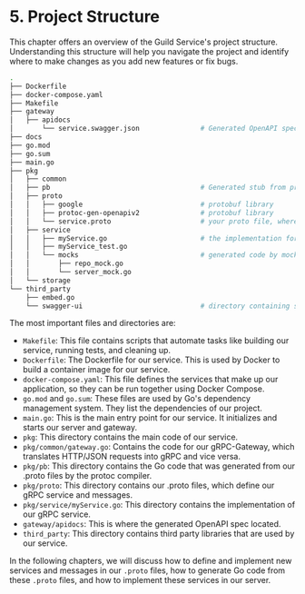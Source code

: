 # 5. Project Structure

This chapter offers an overview of the Guild Service's project structure. Understanding this structure will help you navigate the project and identify where to make changes as you add new features or fix bugs.

```bash
.
├── Dockerfile
├── docker-compose.yaml
├── Makefile
├── gateway
│   ├── apidocs
│       └── service.swagger.json               # Generated OpenAPI spec from proto file
├── docs
├── go.mod
├── go.sum
├── main.go
├── pkg
│   ├── common
│   ├── pb                                     # Generated stub from proto file
│   ├── proto
│   │   ├── google                             # protobuf library 
│   │   ├── protoc-gen-openapiv2               # protobuf library
│   │   └── service.proto                      # your proto file, where you put API definition
│   ├── service
│   │   ├── myService.go                       # the implementation for the api spec written in your proto fie 
│   │   ├── myService_test.go
│   │   └── mocks                              # generated code by mockgen to help unit testing
│   │       ├── repo_mock.go
│   │       └── server_mock.go
│   └── storage
└── third_party
    ├── embed.go
    └── swagger-ui                             # directory containing swagger UI
```

The most important files and directories are:

- `Makefile`: This file contains scripts that automate tasks like building our service, running tests, and cleaning up.
- `Dockerfile`: The Dockerfile for our service. This is used by Docker to build a container image for our service.
- `docker-compose.yaml`: This file defines the services that make up our application, so they can be run together using Docker Compose.
- `go.mod` and `go.sum`: These files are used by Go's dependency management system. They list the dependencies of our project.
- `main.go`: This is the main entry point for our service. It initializes and starts our server and gateway.
- `pkg`: This directory contains the main code of our service.
- `pkg/common/gateway.go`: Contains the code for our gRPC-Gateway, which translates HTTP/JSON requests into gRPC and vice versa.
- `pkg/pb`: This directory contains the Go code that was generated from our .proto files by the protoc compiler.
- `pkg/proto`: This directory contains our .proto files, which define our gRPC service and messages.
- `pkg/service/myService.go`: This directory contains the implementation of our gRPC service.
- `gateway/apidocs`: This is where the generated OpenAPI spec located.
- `third_party`: This directory contains third party libraries that are used by our service.

In the following chapters, we will discuss how to define and implement new services and messages in our `.proto` files, how to generate Go code from these `.proto` files, and how to implement these services in our server.